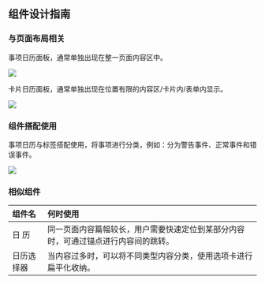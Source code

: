 ## 组件设计指南


### 与页面布局相关

事项日历面板，通常单独出现在整一页面内容区中。

<img src="https://oteam-tdesign-1258344706.cos.ap-guangzhou.myqcloud.com/site/design/%E6%97%A5%E5%8E%86%201.png"/>

卡片日历面板，通常单独出现在位置有限的内容区/卡片内/表单内显示。

<img src="https://oteam-tdesign-1258344706.cos.ap-guangzhou.myqcloud.com/site/design/%E6%97%A5%E5%8E%86%202.png"/>

### 组件搭配使用

事项日历与标签搭配使用，将事项进行分类，例如：分为警告事件、正常事件和错误事件。

<img src="https://oteam-tdesign-1258344706.cos.ap-guangzhou.myqcloud.com/site/design/%E6%97%A5%E5%8E%86%203.png"/>


### 相似组件

| 组件名 | 何时使用                                                                       |
| :----- | :----------------------------------------------------------------------------- |
| 日 历 | 同一页面内容篇幅较长，用户需要快速定位到某部分内容时，可通过锚点进行内容间的跳转。 |
| 日历选择器| 当内容过多时，可以将不同类型内容分类，使用选项卡进行扁平化收纳。                |
